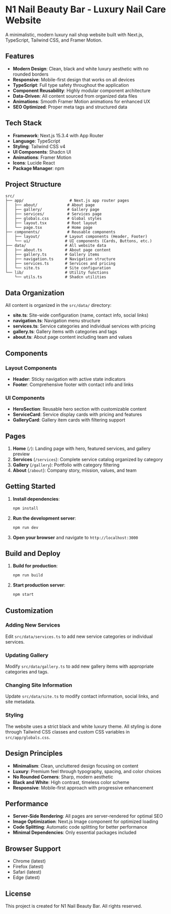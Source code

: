 # N1 Nail Beauty Bar - Luxury Nail Care Website

A minimalistic, modern luxury nail shop website built with Next.js, TypeScript, Tailwind CSS, and Framer Motion.

## Features

- **Modern Design**: Clean, black and white luxury aesthetic with no rounded borders
- **Responsive**: Mobile-first design that works on all devices
- **TypeScript**: Full type safety throughout the application
- **Component Reusability**: Highly modular component architecture
- **Data-Driven**: All content sourced from organized data files
- **Animations**: Smooth Framer Motion animations for enhanced UX
- **SEO Optimized**: Proper meta tags and structured data

## Tech Stack

- **Framework**: Next.js 15.3.4 with App Router
- **Language**: TypeScript
- **Styling**: Tailwind CSS v4
- **UI Components**: Shadcn UI
- **Animations**: Framer Motion
- **Icons**: Lucide React
- **Package Manager**: npm

## Project Structure

```
src/
├── app/                    # Next.js app router pages
│   ├── about/             # About page
│   ├── gallery/           # Gallery page
│   ├── services/          # Services page
│   ├── globals.css        # Global styles
│   ├── layout.tsx         # Root layout
│   └── page.tsx           # Home page
├── components/            # Reusable components
│   ├── layout/           # Layout components (Header, Footer)
│   └── ui/               # UI components (Cards, Buttons, etc.)
├── data/                 # All website data
│   ├── about.ts          # About page content
│   ├── gallery.ts        # Gallery items
│   ├── navigation.ts     # Navigation structure
│   ├── services.ts       # Services and pricing
│   └── site.ts           # Site configuration
└── lib/                  # Utility functions
    └── utils.ts          # Shadcn utilities
```

## Data Organization

All content is organized in the `src/data/` directory:

- **site.ts**: Site-wide configuration (name, contact info, social links)
- **navigation.ts**: Navigation menu structure
- **services.ts**: Service categories and individual services with pricing
- **gallery.ts**: Gallery items with categories and tags
- **about.ts**: About page content including team and values

## Components

### Layout Components

- **Header**: Sticky navigation with active state indicators
- **Footer**: Comprehensive footer with contact info and links

### UI Components

- **HeroSection**: Reusable hero section with customizable content
- **ServiceCard**: Service display cards with pricing and features
- **GalleryCard**: Gallery item cards with filtering support

## Pages

1. **Home** (`/`): Landing page with hero, featured services, and gallery preview
2. **Services** (`/services`): Complete service catalog organized by category
3. **Gallery** (`/gallery`): Portfolio with category filtering
4. **About** (`/about`): Company story, mission, values, and team

## Getting Started

1. **Install dependencies**:

   ```bash
   npm install
   ```

2. **Run the development server**:

   ```bash
   npm run dev
   ```

3. **Open your browser** and navigate to `http://localhost:3000`

## Build and Deploy

1. **Build for production**:

   ```bash
   npm run build
   ```

2. **Start production server**:
   ```bash
   npm start
   ```

## Customization

### Adding New Services

Edit `src/data/services.ts` to add new service categories or individual services.

### Updating Gallery

Modify `src/data/gallery.ts` to add new gallery items with appropriate categories and tags.

### Changing Site Information

Update `src/data/site.ts` to modify contact information, social links, and site metadata.

### Styling

The website uses a strict black and white luxury theme. All styling is done through Tailwind CSS classes and custom CSS variables in `src/app/globals.css`.

## Design Principles

- **Minimalism**: Clean, uncluttered design focusing on content
- **Luxury**: Premium feel through typography, spacing, and color choices
- **No Rounded Corners**: Sharp, modern aesthetic
- **Black and White**: High contrast, timeless color scheme
- **Responsive**: Mobile-first approach with progressive enhancement

## Performance

- **Server-Side Rendering**: All pages are server-rendered for optimal SEO
- **Image Optimization**: Next.js Image component for optimized loading
- **Code Splitting**: Automatic code splitting for better performance
- **Minimal Dependencies**: Only essential packages included

## Browser Support

- Chrome (latest)
- Firefox (latest)
- Safari (latest)
- Edge (latest)

## License

This project is created for N1 Nail Beauty Bar. All rights reserved.
